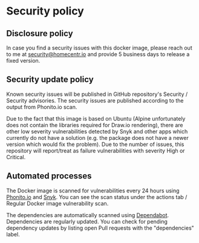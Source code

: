 # Security policy

## Disclosure policy

In case you find a security issues with this docker image, please reach out to me at security@homecentr.io and provide 5 business days to release a fixed version.

## Security update policy

Known security issues will be published in GitHub repository's Security / Security advisories. The security issues are published according to the output from Phonito.io scan. 

Due to the fact that this image is based on Ubuntu (Alpine unfortunately does not contain the libraries required for Draw.io rendering), there are other low severity vulnerabilities detected by Snyk and other apps which currently do not have a solution (e.g. the package does not have a newer version which would fix the problem). Due to the number of issues, this repository will report/treat as failure vulnerabilities with severity High or Critical.

## Automated processes

The Docker image is scanned for vulnerabilities every 24 hours using [Phonito.io](https://phonito.io/?b=a) and [Snyk](https://snyk.io). You can see the scan status under the actions tab / Regular Docker image vulnerability scan.

The dependencies are automatically scanned using [Dependabot](https://dependabot.com/). Dependencies are regularly updated. You can check for pending dependency updates by listing open Pull requests with the "dependencies" label.